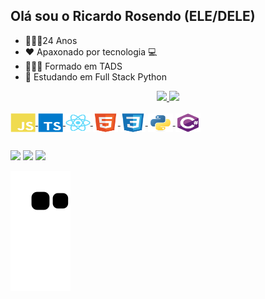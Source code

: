 ## Olá sou o Ricardo Rosendo (ELE/DELE)
- 🧔🏽‍♂️24 Anos
- ❤️  Apaxonado por tecnologia 💻
- 👨🏽‍🎓   Formado em TADS
- 🚀    Estudando em Full Stack Python

<div align="center">
  <a href="https://github.com/RicardoRosendo98">
  <img height="180em" src="https://github-readme-stats.vercel.app/api?username=ricardorosendo98&show_icons=true&theme=dark&include_all_commits=true&count_private=true"/>
  <img height="180em" src="https://github-readme-stats.vercel.app/api/top-langs/?username=RicardoRosendo98&layout=compact&langs_count=7&theme=dark"/>
</div>
<div style="display: inline_block"><br>
  <img align="center" alt="Ricardo-Js" height="30" width="40" src="https://raw.githubusercontent.com/devicons/devicon/master/icons/javascript/javascript-plain.svg">
  <img align="center" alt="Ricardo-Ts" height="30" width="40" src="https://raw.githubusercontent.com/devicons/devicon/master/icons/typescript/typescript-plain.svg">
  <img align="center" alt="Ricardo-React" height="30" width="40" src="https://raw.githubusercontent.com/devicons/devicon/master/icons/react/react-original.svg">
  <img align="center" alt="Ricardo-HTML" height="30" width="40" src="https://raw.githubusercontent.com/devicons/devicon/master/icons/html5/html5-original.svg">
  <img align="center" alt="Ricardo-CSS" height="30" width="40" src="https://raw.githubusercontent.com/devicons/devicon/master/icons/css3/css3-original.svg">
  <img align="center" alt="Ricardo-Python" height="30" width="40" src="https://raw.githubusercontent.com/devicons/devicon/master/icons/python/python-original.svg">
  <img align="center" alt="Ricardo-Csharp" height="30" width="40" src="https://raw.githubusercontent.com/devicons/devicon/master/icons/csharp/csharp-original.svg">

</div>
  
  ##
 
<div>  
  <a href = "mailto:ricardogaspar.3001@gmail.com"><img src="https://img.shields.io/badge/-Gmail-%23333?style=for-the-badge&logo=gmail&logoColor=white" target="_blank"></a>
  <a href = "mailto:ricardorosendo98@hotmail.com"><img src="https://img.shields.io/badge/Microsoft_Outlook-0078D4?style=for-the-badge&logo=microsoft-outlook&logoColor=white)" target="_blank"></a>
  <a href="https://www.linkedin.com/in/ricardo-gaspar-rosendo-lira-developer" target="_blank"><img src="https://img.shields.io/badge/-LinkedIn-%230077B5?style=for-the-badge&logo=linkedin&logoColor=white" target="_blank"></a> 
 
  ![Snake animation](https://github.com/RicardoRosendo98/RicardoRosendo98/blob/output/github-contribution-grid-snake.svg)
 
</div>

